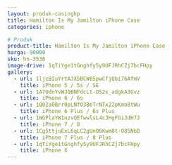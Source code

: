```yaml
---
layout: produk-casinghp
title: Hamilton Is My Jamilton iPhone Case
categories: iphone

# Produk
product-title: Hamilton Is My Jamilton iPhone Case
harga: 90000
sku: hn-3538
image-drive: 1qTiYge1tGnghfy5y9UFJRhCZj7bcFHpy
gallery:
  - url: 1ljcBIuYrtAJX5BCW85pwCfjQbi76AfmV
    title: iPhone 5 / 5s / SE
  - url: 1A7UdnYvWJQBNFdcLt-OS2x_adgkA3Gvz
    title: iPhone 6 / 6s
  - url: 1Q02a0Brr0pLNfO3BeTrNTx22pKmo8tWu
    title: iPhone 6 Plus / 6s Plus
  - url: 1WGPlaYW1nzvQEfwwlsL4cJHgFGiJdH7J
    title: iPhone 7 / 8
  - url: 1Cg5ttjuExL6qLC2gUnO6Kwm8t-O85NbD
    title: iPhone 7 Plus / 8 Plus
  - url: 1qTiYge1tGnghfy5y9UFJRhCZj7bcFHpy
    title: iPhone X
---
```

